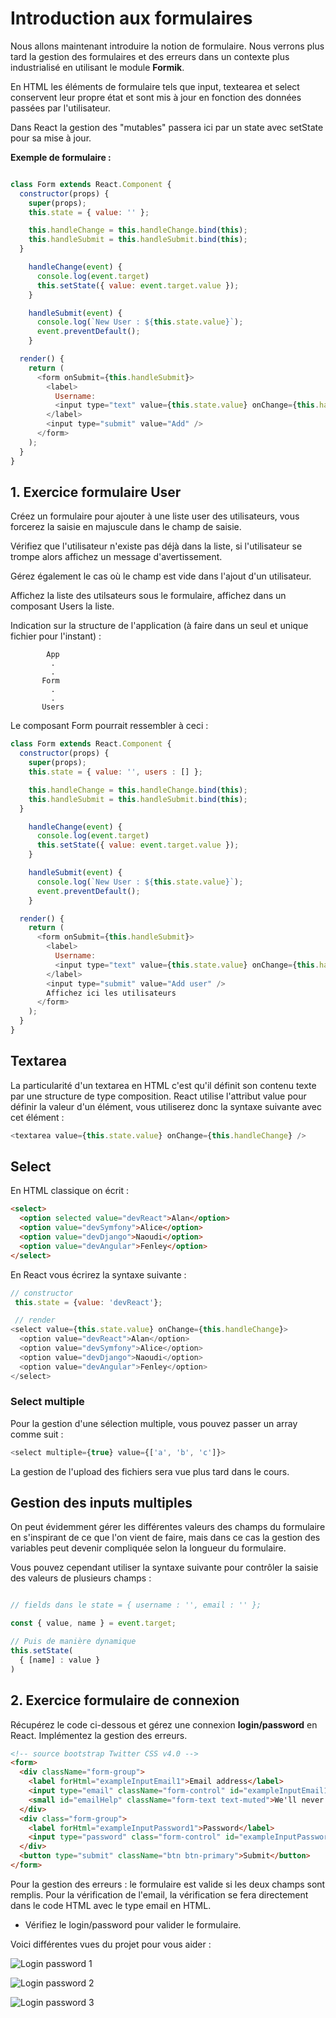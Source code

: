 # Introduction aux formulaires

Nous allons maintenant introduire la notion de formulaire. Nous verrons plus tard la gestion des formulaires et des erreurs dans un contexte plus industrialisé en utilisant le module **Formik**.

En HTML les éléments de formulaire tels que input, textearea et select conservent leur propre état et sont mis à jour en fonction des données passées par l'utilisateur.

Dans React la gestion des "mutables" passera ici par un state avec setState pour sa mise à jour.

**Exemple de formulaire :**

```js

class Form extends React.Component {
  constructor(props) {
    super(props);
    this.state = { value: '' };

    this.handleChange = this.handleChange.bind(this);
    this.handleSubmit = this.handleSubmit.bind(this);
  }

    handleChange(event) {
      console.log(event.target)
      this.setState({ value: event.target.value });
    }

    handleSubmit(event) {
      console.log(`New User : ${this.state.value}`);
      event.preventDefault();
    }

  render() {
    return (
      <form onSubmit={this.handleSubmit}>
        <label>
          Username:
          <input type="text" value={this.state.value} onChange={this.handleChange} />
        </label>
        <input type="submit" value="Add" />
      </form>
    );
  }
}
```

## 1. Exercice formulaire User

Créez un formulaire pour ajouter à une liste user des utilisateurs, vous forcerez la saisie en majuscule dans le champ de saisie.

Vérifiez que l'utilisateur n'existe pas déjà dans la liste, si l'utilisateur se trompe alors affichez un message d'avertissement.

Gérez également le cas où le champ est vide dans l'ajout d'un utilisateur.

Affichez la liste des utilsateurs sous le formulaire, affichez dans un composant Users la liste.

Indication sur la structure de l'application (à faire dans un seul et unique fichier pour l'instant) :

```text
        App
         .
         .
       Form
         .
         .
       Users
```

Le composant Form pourrait ressembler à ceci :

```js
class Form extends React.Component {
  constructor(props) {
    super(props);
    this.state = { value: '', users : [] };

    this.handleChange = this.handleChange.bind(this);
    this.handleSubmit = this.handleSubmit.bind(this);
  }

    handleChange(event) {
      console.log(event.target)
      this.setState({ value: event.target.value });
    }

    handleSubmit(event) {
      console.log(`New User : ${this.state.value}`);
      event.preventDefault();
    }

  render() {
    return (
      <form onSubmit={this.handleSubmit}>
        <label>
          Username:
          <input type="text" value={this.state.value} onChange={this.handleChange} />
        </label>
        <input type="submit" value="Add user" />
        Affichez ici les utilisateurs
      </form>
    );
  }
}
```

## Textarea

La particularité d'un textarea en HTML c'est qu'il définit son contenu texte par une structure de type composition. React utilise l'attribut value pour définir la valeur d'un élément, vous utiliserez donc la syntaxe suivante avec cet élément :

```js
<textarea value={this.state.value} onChange={this.handleChange} />
```

## Select

En HTML classique on écrit :

```html
<select>
  <option selected value="devReact">Alan</option>
  <option value="devSymfony">Alice</option>
  <option value="devDjango">Naoudi</option>
  <option value="devAngular">Fenley</option>
</select>
```

En React vous écrirez la syntaxe suivante :

```js
// constructor
 this.state = {value: 'devReact'};

 // render
<select value={this.state.value} onChange={this.handleChange}>
  <option value="devReact">Alan</option>
  <option value="devSymfony">Alice</option>
  <option value="devDjango">Naoudi</option>
  <option value="devAngular">Fenley</option>
</select>
```

### Select multiple

Pour la gestion d'une sélection multiple, vous pouvez passer un array comme suit :

```js
<select multiple={true} value={['a', 'b', 'c']}>
```

La gestion de l'upload des fichiers sera vue plus tard dans le cours.

## Gestion des inputs multiples

On peut évidemment gérer les différentes valeurs des champs du formulaire en s'inspirant de ce que l'on vient de faire, mais dans ce cas la gestion des variables peut devenir compliquée selon la longueur du formulaire.

Vous pouvez cependant utiliser la syntaxe suivante pour contrôler la saisie des valeurs de plusieurs champs :

```js

// fields dans le state = { username : '', email : '' };

const { value, name } = event.target;

// Puis de manière dynamique
this.setState(
  { [name] : value }
)

```

## 2. Exercice formulaire de connexion

Récupérez le code ci-dessous et gérez une connexion **login/password** en React. Implémentez la gestion des erreurs.

```html
<!-- source bootstrap Twitter CSS v4.0 -->
<form>
  <div className="form-group">
    <label forHtml="exampleInputEmail1">Email address</label>
    <input type="email" className="form-control" id="exampleInputEmail1" aria-describedby="emailHelp" placeholder="Enter email" />
    <small id="emailHelp" className="form-text text-muted">We'll never share your email with anyone else.</small>
  </div>
  <div class="form-group">
    <label forHtml="exampleInputPassword1">Password</label>
    <input type="password" class="form-control" id="exampleInputPassword1" placeholder="Password" />
  </div>
  <button type="submit" className="btn btn-primary">Submit</button>
</form>
```

Pour la gestion des erreurs : le formulaire est valide si les deux champs sont remplis. Pour la vérification de l'email, la vérification se fera directement dans le code HTML avec le type email en HTML.

- Vérifiez le login/password pour valider le formulaire.

Voici différentes vues du projet pour vous aider :

![Login password 1](../images/ex8_passwordlogin.png)

![Login password 2](../images/ex8_passwordlogin2.png)

![Login password 3](../images/ex8_passwordlogin3.png)
